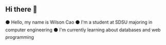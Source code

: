 ## Hi there 👋

⚫ Hello, my name is Wilson Cao
⚫ I'm a student at SDSU majoring in computer engineering
⚫ I'm currently learning about databases and web programming

<!--
**ChowJuicy/ChowJuicy** is a ✨ _special_ ✨ repository because its `README.md` (this file) appears on your GitHub profile.

Here are some ideas to get you started:

- 🔭 I’m currently working on ...
- 🌱 I’m currently learning ...
- 👯 I’m looking to collaborate on ...
- 🤔 I’m looking for help with ...
- 💬 Ask me about ...
- 📫 How to reach me: ...
- 😄 Pronouns: ...
- ⚡ Fun fact: ...
-->

